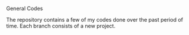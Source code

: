General Codes

The repository contains a few of my codes done over the past period of time.
Each branch consists of a new project.
